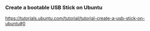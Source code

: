 ### Create a bootable USB Stick on Ubuntu

<https://tutorials.ubuntu.com/tutorial/tutorial-create-a-usb-stick-on-ubuntu#0>

